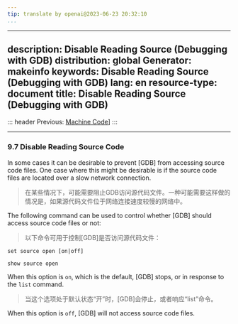 ```yaml
---
tip: translate by openai@2023-06-23 20:32:10
...
```

---
description: Disable Reading Source (Debugging with GDB)
distribution: global
Generator: makeinfo
keywords: Disable Reading Source (Debugging with GDB)
lang: en
resource-type: document
title: Disable Reading Source (Debugging with GDB)
---
::: header
Previous: [Machine Code](Machine-Code.html#Machine-Code)]
:::

---

### 9.7 Disable Reading Source Code


In some cases it can be desirable to prevent [GDB] from accessing source code files. One case where this might be desirable is if the source code files are located over a slow network connection.

> 在某些情况下，可能需要阻止GDB访问源代码文件。一种可能需要这样做的情况是，如果源代码文件位于网络连接速度较慢的网络中。


The following command can be used to control whether [GDB] should access source code files or not:

> 以下命令可用于控制[GDB]是否访问源代码文件：

`set source open [on|off]`

`show source open`


When this option is `on`, which is the default, [GDB] stops, or in response to the `list` command.

> 当这个选项处于默认状态“开”时，[GDB]会停止，或者响应“list”命令。

When this option is `off`, [GDB] will not access source code files.
